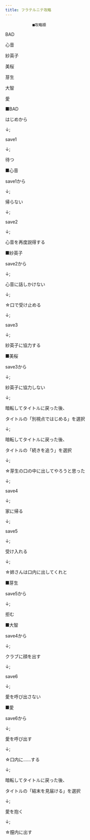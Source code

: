 ```yaml
---
title: フラテルニテ攻略
---
```


                ■攻略順

BAD

心音

紗英子

美桜

芽生

大智

愛



■BAD

はじめから

↓;

save1

↓;

待つ



■心音

save1から

↓;

帰らない

↓;

save2

↓;

心音を再度説得する



■紗英子

save2から

↓;

心音に話しかけない

↓;

☆口で受け止める

↓;

save3

↓;

紗英子に協力する



■美桜

save3から

↓;

紗英子に協力しない

↓;

暗転してタイトルに戻った後、

タイトルの「別視点ではじめる」を選択

↓;

暗転してタイトルに戻った後、

タイトルの「続きを追う」を選択

↓;

☆芽生の口の中に出してやろうと思った

↓;

save4

↓;

家に帰る

↓;

save5

↓;

受け入れる

↓;

☆姉さんは口内に出してくれと



■芽生

save5から

↓;

拒む



■大智

save4から

↓;

クラブに顔を出す

↓;

save6

↓;

愛を呼び出さない



■愛

save6から

↓;

愛を呼び出す

↓;

☆口内に……する

↓;

暗転してタイトルに戻った後、

タイトルの「結末を見届ける」を選択

↓;

愛を抱く

↓;

☆膣内に出す


              
